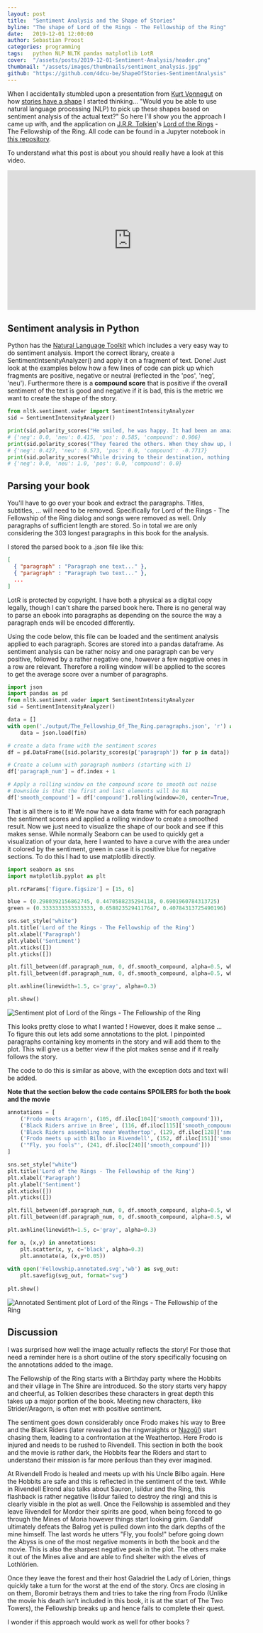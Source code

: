 ```yaml
---
layout: post
title:  "Sentiment Analysis and the Shape of Stories"
byline: "The shape of Lord of the Rings - The Fellowship of the Ring"
date:   2019-12-01 12:00:00
author: Sebastian Proost
categories: programming
tags:	python NLP NLTK pandas matplotlib LotR
cover:  "/assets/posts/2019-12-01-Sentiment-Analysis/header.png"
thumbnail: "/assets/images/thumbnails/sentiment_analysis.jpg"
github: "https://github.com/4dcu-be/ShapeOfStories-SentimentAnalysis"
---
```


When I accidentally stumbled upon a presentation from [Kurt Vonnegut](https://en.wikipedia.org/wiki/Kurt_Vonnegut) 
on how [stories have a shape](https://www.youtube.com/watch?v=oP3c1h8v2ZQ) I started thinking... "Would you be able 
to use natural language processing (NLP) to pick up these shapes based on sentiment analysis of the actual text?" So 
here I'll show you the approach I came up with, and the application on 
[J.R.R. Tolkien](https://en.wikipedia.org/wiki/J._R._R._Tolkien)'s 
[Lord of the Rings](https://en.wikipedia.org/wiki/The_Lord_of_the_Rings) - The Fellowship of the Ring. All code can be
found in a Jupyter notebook in [this repository](https://github.com/4dcu-be/ShapeOfStories-SentimentAnalysis).


To understand what this post is about you should really have a look at this video. 
<iframe width="560" height="315" src="https://www.youtube.com/embed/oP3c1h8v2ZQ" frameborder="0" allow="accelerometer; autoplay; encrypted-media; gyroscope; picture-in-picture" allowfullscreen></iframe>

## Sentiment analysis in Python

Python has the [Natural Language Toolkit](https://www.nltk.org/) which includes a very easy way to do sentiment 
analysis. Import the correct library, create a SentimentIntsenityAnalyzer() and apply it on a fragment of text. Done! 
Just look at the examples below how a few lines of code can pick up which fragments are positive, negative or 
neutral (reflected in the 'pos', 'neg', 'neu'). Furthermore there is a **compound score** that is positive if the overall
sentiment of the text is good and negative if it is bad, this is the metric we want to create the shape of the story.

```python
from nltk.sentiment.vader import SentimentIntensityAnalyzer
sid = SentimentIntensityAnalyzer()

print(sid.polarity_scores("He smiled, he was happy. It had been an amazing day!"))
# {'neg': 0.0, 'neu': 0.415, 'pos': 0.585, 'compound': 0.906}
print(sid.polarity_scores("They feared the others. When they show up, bad things happen."))
# {'neg': 0.427, 'neu': 0.573, 'pos': 0.0, 'compound': -0.7717}
print(sid.polarity_scores("While driving to their destination, nothing happened."))
# {'neg': 0.0, 'neu': 1.0, 'pos': 0.0, 'compound': 0.0}
```

## Parsing your book

You'll have to go over your book and extract the paragraphs. Titles, subtitles, ... will need to be removed. 
Specifically for Lord of the Rings - The Fellowship of the Ring dialog and songs were removed as well. Only paragraphs 
of sufficient length are stored. So in total we are only considering the 303 longest paragraphs in this book for the 
analysis. 

I stored the parsed book to a .json file like this:

```json
[
  { "paragraph" : "Paragraph one text..." },
  { "paragraph" : "Paragraph two text..." },
  ...
]
```

LotR is protected by copyright. I have both a physical as a digital copy legally, though I can't share the parsed 
book here. There is no general way to parse an ebook into paragraphs as depending on the source the way a paragraph ends
will be encoded differently.

Using the code below, this file can be loaded and the sentiment analysis applied to each paragraph. Scores are stored 
into a pandas dataframe. As sentiment analysis can be rather noisy and one paragraph can be very positive, followed by 
a rather negative one, however a few negative ones in a row are relevant. Therefore a rolling window will be applied 
to the scores to get the average score over a number of paragraphs.

```python
import json
import pandas as pd
from nltk.sentiment.vader import SentimentIntensityAnalyzer
sid = SentimentIntensityAnalyzer()

data = []
with open('./output/The_Fellowship_Of_The_Ring.paragraphs.json', 'r') as fin:
    data = json.load(fin)

# create a data frame with the sentiment scores
df = pd.DataFrame([sid.polarity_scores(p['paragraph']) for p in data])

# Create a column with paragraph numbers (starting with 1)
df['paragraph_num'] = df.index + 1

# Apply a rolling window on the compound score to smooth out noise
# Downside is that the first and last elements will be NA
df['smooth_compound'] = df['compound'].rolling(window=20, center=True, win_type='triang').mean()
```

That is all there is to it! We now have a data frame with for each paragraph the sentiment scores and applied a rolling 
window to create a smoothed result. Now we just need to visualize the shape of our book and see if this makes sense. 
While normally Seaborn can be used to quickly get a visualization of your data, here I wanted to have a curve with the
area under it colored by the sentiment, green in case it is positive blue for negative sections. To do this I had to use
matplotlib directly. 

```python
import seaborn as sns
import matplotlib.pyplot as plt

plt.rcParams['figure.figsize'] = [15, 6]

blue = (0.2980392156862745, 0.4470588235294118, 0.6901960784313725)
green = (0.3333333333333333, 0.6588235294117647, 0.40784313725490196)

sns.set_style("white")
plt.title('Lord of the Rings - The Fellowship of the Ring')
plt.xlabel('Paragraph')
plt.ylabel('Sentiment')
plt.xticks([])
plt.yticks([])

plt.fill_between(df.paragraph_num, 0, df.smooth_compound, alpha=0.5, where=df.smooth_compound >= 0, facecolor=green, interpolate=True)
plt.fill_between(df.paragraph_num, 0, df.smooth_compound, alpha=0.5, where=df.smooth_compound < 0, facecolor=blue, interpolate=True)

plt.axhline(linewidth=1.5, c='gray', alpha=0.3)

plt.show()
```

![Sentiment plot of Lord of the Rings - The Fellowship of the Ring](/assets/posts/2019-12-01-Sentiment-Analysis/Fellowship.svg)

This looks pretty close to what I wanted ! However, does it make sense ... To figure this out lets add some annotations
to the plot. I pinpointed paragraphs containing key moments in the story and will add them to the plot. This will give
us a better view if the plot makes sense and if it really follows the story.

The code to do this is similar as above, with the exception dots and text will be added.

**Note that the section below the code contains SPOILERS for both the book and the movie**

```python
annotations = [
    ('Frodo meets Aragorn', (105, df.iloc[104]['smooth_compound'])),
    ('Black Riders arrive in Bree', (116, df.iloc[115]['smooth_compound'])),
    ('Black Riders assembling near Weathertop', (129, df.iloc[128]['smooth_compound'])),
    ('Frodo meets up with Bilbo in Rivendell', (152, df.iloc[151]['smooth_compound'])),
    ('"Fly, you fools"', (241, df.iloc[240]['smooth_compound']))
]

sns.set_style("white")
plt.title('Lord of the Rings - The Fellowship of the Ring')
plt.xlabel('Paragraph')
plt.ylabel('Sentiment')
plt.xticks([])
plt.yticks([])

plt.fill_between(df.paragraph_num, 0, df.smooth_compound, alpha=0.5, where=df.smooth_compound >= 0, facecolor=green, interpolate=True)
plt.fill_between(df.paragraph_num, 0, df.smooth_compound, alpha=0.5, where=df.smooth_compound < 0, facecolor=blue, interpolate=True)

plt.axhline(linewidth=1.5, c='gray', alpha=0.3)

for a, (x,y) in annotations:
    plt.scatter(x, y, c='black', alpha=0.3)
    plt.annotate(a, (x,y+0.05))
  
with open('Fellowship.annotated.svg','wb') as svg_out:
    plt.savefig(svg_out, format="svg")
    
plt.show()
```

![Annotated Sentiment plot of Lord of the Rings - The Fellowship of the Ring](/assets/posts/2019-12-01-Sentiment-Analysis/Fellowship.annotated.svg)

## Discussion

I was surprised how well the image actually reflects the story! For those that need a reminder here is a 
short outline of the story specifically focusing on the annotations added to the image.

The Fellowship of the Ring starts with a Birthday party where the Hobbits and their village in The Shire are introduced.
So the story starts very happy and cheerful, as Tolkien describes these characters in great depth this takes up a major
portion of the book. Meeting new characters, like Strider/Aragorn, is often met with positive sentiment.

The sentiment goes down considerably once Frodo makes his way to Bree and the Black Riders (later revealed as the
ringwraights or [Nazgûl](https://lotr.fandom.com/wiki/Nazg%C3%BBl)) start chasing them, leading to a confrontation at 
the Weathertop. Here Frodo is injured and needs to be rushed to Rivendell. This section in both the book and the movie
is rather dark, the Hobbits fear the Riders and start to understand their mission is far more perilous than they ever
imagined.

At Rivendell Frodo is healed and meets up with his Uncle Bilbo again. Here the Hobbits are safe and this is reflected in
the sentiment of the text. While in Rivendell Elrond also talks about Sauron, Isildur and the Ring, this flashback is
rather negative (Isildur failed to destroy the ring) and this is clearly visible in the plot as well. Once the 
Fellowship is assembled and they leave Rivendell for Mordor their spirits are good, when being forced to go through the 
Mines of Moria however things start looking grim. Gandalf ultimately defeats the Balrog yet is pulled down into the dark
depths of the mine himself. The last words he utters "Fly, you fools!" before going down the Abyss is one of the most 
negative moments in both the book and the movie. This is also the sharpest negative peak in the plot. The others 
make it out of the Mines alive and are able to find shelter with the elves of Lothlórien. 

Once they leave the forest and their host Galadriel the Lady of Lórien, things quickly take a turn
for the worst at the end of the story. Orcs are closing in on them, Boromir betrays them and tries to take the ring from
Frodo (Unlike the movie his death isn't included in this book, it is at the start of The Two Towers), the Fellowship 
breaks up and hence fails to complete their quest.

I wonder if this approach would work as well for other books ?
